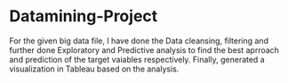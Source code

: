 # Datamining-Project
For the given big data file, I have done the Data cleansing, filtering and further done Exploratory and Predictive analysis to find the best aprroach and prediction of the target vaiables respectively. Finally, generated a visualization in Tableau based on the analysis.
